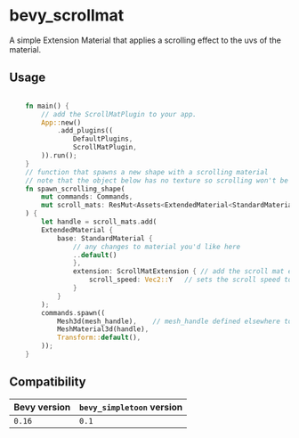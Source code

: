 # bevy_scrollmat

A simple Extension Material that applies a scrolling effect to the uvs of the material.

## Usage

```rust

    fn main() {
        // add the ScrollMatPlugin to your app.
        App::new()
            .add_plugins((
                DefaultPlugins,
                ScrollMatPlugin,
        )).run();
    }
    // function that spawns a new shape with a scrolling material
    // note that the object below has no texture so scrolling won't be visible. For an example, check the examples directory
    fn spawn_scrolling_shape(
        mut commands: Commands,
        mut scroll_mats: ResMut<Assets<ExtendedMaterial<StandardMaterial, ScrollMatExtension>>>,
    ) {
        let handle = scroll_mats.add(
        ExtendedMaterial {
            base: StandardMaterial {
                // any changes to material you'd like here
                ..default()
                },
                extension: ScrollMatExtension { // add the scroll mat extension
                    scroll_speed: Vec2::Y   // sets the scroll speed to (0, 1) per second
                }
            }
        );
        commands.spawn((
            Mesh3d(mesh_handle),    // mesh_handle defined elsewhere to keep things simple
            MeshMaterial3d(handle),
            Transform::default(),
        ));
    }
```

## Compatibility

| Bevy version | `bevy_simpletoon` version |
| :----------- | :------------------------ |
| `0.16`       | `0.1`                     |
